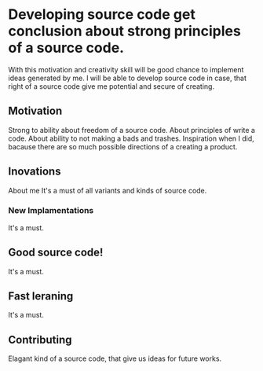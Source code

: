 # Developing source code get conclusion about strong principles of a source code.

With this motivation and creativity skill will be good chance to implement 
ideas generated by me.
I will be able to develop source code in case, that right of a source code
give me potential and secure of creating.

## Motivation

Strong to ability about freedom of a source code. About principles of write a 
code. About ability to not making a bads and trashes. Inspiration when I did,
bacause there are so much possible directions of a creating a product.

## Inovations
About me It's a must of all variants and kinds of source code.

### New Implamentations
It's a must.

## Good source code!
It's a must.

## Fast leraning
It's a must.   

## Contributing
Elagant kind of a source code, that give us ideas for future works.

